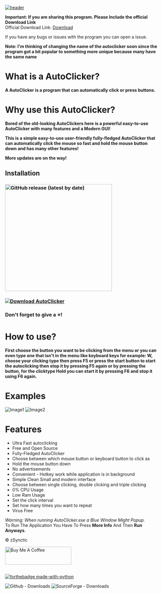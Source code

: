 [![header](https://capsule-render.vercel.app/api?type=cylinder&color=timeGradient&section=header&text=AutoClicker&fontSize=90&animation=fadeIn)](https://github.com/zSynctic/AutoClicker)

**Important: If you are sharing this program. Please Include the official Download Link** <br />
Official Download Link: [Download](https://github.com/zSynctic/AutoClicker/releases/download/v1.0.5/AutoClicker-1.0.5.exe)

If you have any bugs or issues with the program you can open a issue.

**Note: I'm thinking of changing the name of the autoclicker soon since the program got a bit popular to something more unique because many have the same name**

# What is a AutoClicker?

**A AutoClicker is a program that can automatically click or press buttons.**

# Why use this AutoClicker?

**Bored of the old-looking AutoClickers here is a powerful easy-to-use AutoClicker with many features and a Modern GUI!** <br />

**This is a simple easy-to-use user-friendly fully-fledged AutoClicker that can automatically click the mouse so fast and hold the mouse button down and has many other features!** <br />

**More updates are on the way!**

## Installation

### [<img alt="GitHub release (latest by date)" src="https://img.shields.io/github/v/release/zSynctic/AutoClicker?display_name=release&label=Windows&logo=Windows&logoColor=019df4&style=for-the-badge" width="350">](https://github.com/zSynctic/AutoClicker/releases/download/v1.0.5/AutoClicker-1.0.5.exe)

### [![Download AutoClicker](https://a.fsdn.com/con/app/sf-download-button)](https://sourceforge.net/projects/autoclickersync/files/v1.0.5/AutoClicker-1.0.5.exe/download)

### Don't forget to give a ⭐!

# How to use?

**First choose the button you want to be clicking from the menu or you can even type one that isn't in the menu like keyboard keys for example: W, choose your clicking type then press F5 or press the start button to start the autoclicking then stop it by pressing F5 again or by pressing the button, for the clicktype Hold you can start it by pressing F6 and stop it using F6 again.**

# Examples
![Image1](https://github.com/zSynctic/AutoClicker/assets/71632495/63d22fcf-09aa-49d9-9d78-be9f3af466b1)  ![Image2](https://github.com/zSynctic/AutoClicker/assets/71632495/6c91bf26-8790-4ded-877a-ee075ad481cc)


# Features

- Ultra Fast autoclicking
- Free and Open Source <br />
- Fully-Fledged AutoClicker <br />
- Choose between which mouse button or keyboard button to click as <br />
- Hold the mouse button down <br />
- No advertisements <br />
- Convenient - Hotkey work while application is in background <br />
- Simple Clean Small and modern interface <br />
- Choose between single clicking, double clicking and triple clicking <br />
- 0% CPU Usage <br />
- Low Ram Usage <br />
- Set the click interval <br />
- Set how many times you want to repeat <br />
- Virus Free


*Warning: When running AutoClicker.exe a Blue Window Might Popup.* \
To Run The Application You Have To Press **More Info** And Then **Run Anyways**.

© zSynctic

<a href="https://www.buymeacoffee.com/zsynctic" target="_blank"><img src="https://cdn.buymeacoffee.com/buttons/v2/arial-blue.png" alt="Buy Me A Coffee" style="height: 58px !important;width: 217px !important;" ></a>

<br> [![forthebadge made-with-python](http://ForTheBadge.com/images/badges/made-with-python.svg)](https://www.python.org/)

![Github - Downloads](https://img.shields.io/github/downloads/zSynctic/autoclicker/total?label=Github%20Downloads)
![SourceForge - Downloads](https://img.shields.io/sourceforge/dt/autoclickersync?label=SourceForge%20Downloads)

